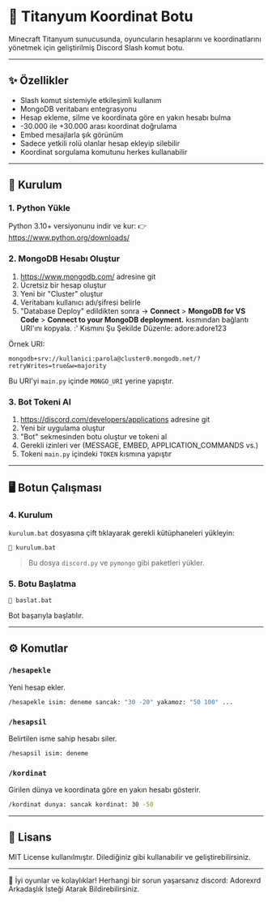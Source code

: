# 🤖 Titanyum Koordinat Botu

Minecraft Titanyum sunucusunda, oyuncuların hesaplarını ve koordinatlarını yönetmek için geliştirilmiş Discord Slash komut botu.

---

## ✨ Özellikler

- Slash komut sistemiyle etkileşimli kullanım
- MongoDB veritabanı entegrasyonu
- Hesap ekleme, silme ve koordinata göre en yakın hesabı bulma
- -30.000 ile +30.000 arası koordinat doğrulama
- Embed mesajlarla şık görünüm
- Sadece yetkili rolü olanlar hesap ekleyip silebilir
- Koordinat sorgulama komutunu herkes kullanabilir

---

## 🚀 Kurulum

### 1. Python Yükle
Python 3.10+ versiyonunu indir ve kur:
👉 https://www.python.org/downloads/

### 2. MongoDB Hesabı Oluştur
1. https://www.mongodb.com/ adresine git
2. Ücretsiz bir hesap oluştur
3. Yeni bir "Cluster" oluştur
4. Veritabanı kullanıcı adı/şifresi belirle
5. "Database Deploy" edildikten sonra → **Connect** > **MongoDB for VS Code** > **Connect to your MongoDB deployment.** kısmından bağlantı URI'ını kopyala.
<username>:<password>' Kısmını Şu Şekilde Düzenle: adore:adore123

Örnek URI:
```
mongodb+srv://kullanici:parola@cluster0.mongodb.net/?retryWrites=true&w=majority
```

Bu URI'yi `main.py` içinde `MONGO_URI` yerine yapıştır.

### 3. Bot Tokeni Al
1. https://discord.com/developers/applications adresine git
2. Yeni bir uygulama oluştur
3. "Bot" sekmesinden botu oluştur ve tokeni al
4. Gerekli izinleri ver (MESSAGE, EMBED, APPLICATION_COMMANDS vs.)
5. Tokeni `main.py` içindeki `TOKEN` kısmına yapıştır

---

## 🖥️ Botun Çalışması

### 4. Kurulum
`kurulum.bat` dosyasına çift tıklayarak gerekli kütüphaneleri yükleyin:
```
🔧 kurulum.bat
```

> Bu dosya `discord.py` ve `pymongo` gibi paketleri yükler.

### 5. Botu Başlatma
```
🚀 baslat.bat
```
Bot başarıyla başlatılır.

---

## ⚙️ Komutlar

### `/hesapekle`
Yeni hesap ekler.
```bash
/hesapekle isim: deneme sancak: "30 -20" yakamoz: "50 100" ...
```

### `/hesapsil`
Belirtilen isme sahip hesabı siler.
```bash
/hesapsil isim: deneme
```

### `/kordinat`
Girilen dünya ve koordinata göre en yakın hesabı gösterir.
```bash
/kordinat dunya: sancak kordinat: 30 -50
```

---

## 📄 Lisans

MIT License kullanılmıştır. Dilediğiniz gibi kullanabilir ve geliştirebilirsiniz.

---

🎉 İyi oyunlar ve kolaylıklar! Herhangi bir sorun yaşarsanız discord: Adorexrd Arkadaşlık İsteği Atarak Bildirebilirsiniz.

